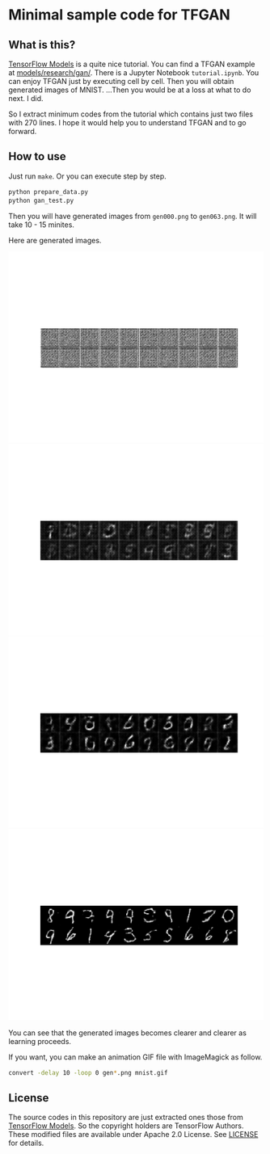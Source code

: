 # Minimal sample code for TFGAN

## What is this?

[TensorFlow Models](https://github.com/tensorflow/models) is a quite nice tutorial. You can find a TFGAN example at [models/research/gan/](https://github.com/tensorflow/models/tree/master/research/gan). There is a Jupyter Notebook `tutorial.ipynb`. You can enjoy TFGAN just by executing cell by cell. Then you will obtain generated images of MNIST. ...Then you would be at a loss at what to do next. I did.

So I extract minimum codes from the tutorial which contains just two files with 270 lines. I hope it would help you to understand TFGAN and to go forward.

## How to use

Just run `make`. Or you can execute step by step.

```sh
python prepare_data.py
python gan_test.py
```

Then you will have generated images from `gen000.png` to `gen063.png`. It will take 10 - 15 minites.

Here are generated images.

![gen000.png](fig/gen000.png)
![gen005.png](fig/gen005.png)
![gen010.png](fig/gen010.png)
![gen063.png](fig/gen063.png)

You can see that the generated images becomes clearer and clearer as learning proceeds.

If you want, you can make an animation GIF file with ImageMagick as follow.

```sh
convert -delay 10 -loop 0 gen*.png mnist.gif
```

## License

The source codes in this repository are just extracted ones those from [TensorFlow Models](https://github.com/tensorflow/models). So the copyright holders are TensorFlow Authors. These modified files are available under Apache 2.0 License. See [LICENSE](LICENSE) for details.
